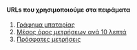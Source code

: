 #### URLs που χρησιμοποιούμε στα πειράματα
1. [Γράφημα μπαταρίας](https://iot.filoxeni.com/battery "Γράφημα μπαταρίας")
2. [Μέσος όρος μετρήσεων ανά 10 λεπτά](https://iot.filoxeni.com/api/avg_battery_voltage "Μέσος όρος μετρήσεων ανά 10 λεπτά")
3. [Πρόσφατες μετρήσεις](https://iot.filoxeni.com/api/recent_battery_voltage "Πρόσφατες μετρήσεις")
